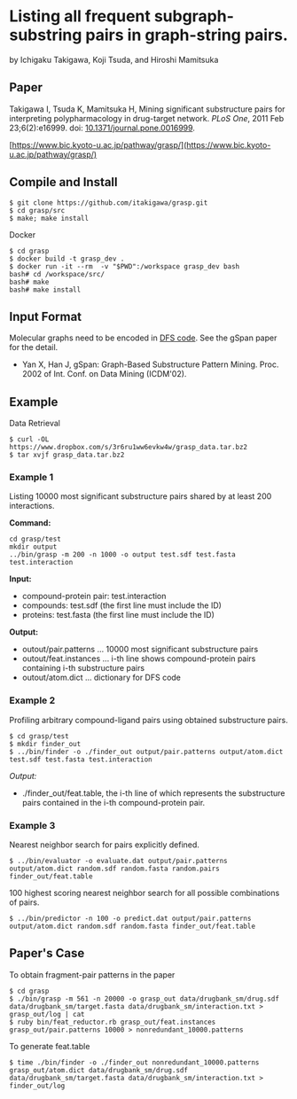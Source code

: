 # Listing all frequent subgraph-substring pairs in graph-string pairs.

by Ichigaku Takigawa, Koji Tsuda, and Hiroshi Mamitsuka

## Paper

Takigawa I, Tsuda K, Mamitsuka H, 
Mining significant substructure pairs for interpreting polypharmacology in drug-target network. *PLoS One*, 2011 Feb 23;6(2):e16999.  doi: [10.1371/journal.pone.0016999](https://doi.org/10.1371/journal.pone.0016999).

[https://www.bic.kyoto-u.ac.jp/pathway/grasp/](https://www.bic.kyoto-u.ac.jp/pathway/grasp/)

## Compile and Install


```
$ git clone https://github.com/itakigawa/grasp.git
$ cd grasp/src
$ make; make install
```

Docker

```
$ cd grasp
$ docker build -t grasp_dev .
$ docker run -it --rm  -v "$PWD":/workspace grasp_dev bash
bash# cd /workspace/src/
bash# make
bash# make install
```

## Input Format

Molecular graphs need to be encoded in [DFS code](HowToReadDFSCode.txt). See the gSpan paper for the detail. 

- Yan X, Han J, gSpan: Graph-Based Substructure Pattern Mining. Proc. 2002 of Int. Conf. on Data Mining (ICDM'02).

## Example

Data Retrieval

```
$ curl -OL https://www.dropbox.com/s/3r6ru1ww6evkw4w/grasp_data.tar.bz2
$ tar xvjf grasp_data.tar.bz2
```


### Example 1

Listing 10000 most significant substructure pairs shared by at least 200 interactions.

**Command:**

```
cd grasp/test
mkdir output
../bin/grasp -m 200 -n 1000 -o output test.sdf test.fasta test.interaction 
```

**Input:**   
- compound-protein pair: test.interaction
- compounds: test.sdf (the first line must include the ID)
- proteins: test.fasta (the first line must include the ID)

**Output:**
- outout/pair.patterns   ... 10000 most significant substructure pairs
- outout/feat.instances  ... i-th line shows compound-protein pairs containing i-th substructure pairs
- outout/atom.dict ... dictionary for DFS code

### Example 2

Profiling arbitrary compound-ligand pairs using obtained substructure pairs.

```
$ cd grasp/test
$ mkdir finder_out
$ ../bin/finder -o ./finder_out output/pair.patterns output/atom.dict test.sdf test.fasta test.interaction
```

*Output:*
- ./finder_out/feat.table, the i-th line of which represents the substructure pairs contained in the i-th compound-protein pair.

### Example 3

Nearest neighbor search for pairs explicitly defined.

```
$ ../bin/evaluator -o evaluate.dat output/pair.patterns output/atom.dict random.sdf random.fasta random.pairs finder_out/feat.table
```

100 highest scoring nearest neighbor search for all possible combinations of pairs.

```
$ ../bin/predictor -n 100 -o predict.dat output/pair.patterns output/atom.dict random.sdf random.fasta finder_out/feat.table
```


## Paper's Case

To obtain fragment-pair patterns in the paper

```
$ cd grasp
$ ./bin/grasp -m 561 -n 20000 -o grasp_out data/drugbank_sm/drug.sdf data/drugbank_sm/target.fasta data/drugbank_sm/interaction.txt > grasp_out/log | cat
$ ruby bin/feat_reductor.rb grasp_out/feat.instances grasp_out/pair.patterns 10000 > nonredundant_10000.patterns
```

To generate feat.table

```
$ time ./bin/finder -o ./finder_out nonredundant_10000.patterns grasp_out/atom.dict data/drugbank_sm/drug.sdf data/drugbank_sm/target.fasta data/drugbank_sm/interaction.txt > finder_out/log
```
